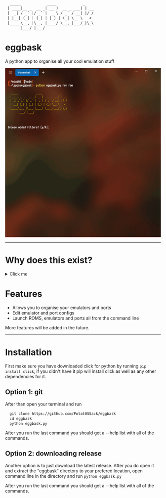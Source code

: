 ```
  _____            ____            _
 | ____|__ _  __ _| __ )  __ _ ___| | __
 |  _| / _` |/ _` |  _ \ / _` / __| |/ /
 | |__| (_| | (_| | |_) | (_| \__ \   <
 |_____\__, |\__, |____/ \__,_|___/_|\_\
       |___/ |___/
```
# eggbask

A python app to organise all your cool emulation stuff

![](https://github.com/Potat0SSack/eggbask/blob/main/showcase.gif)

___

# Why does this exist?
<details>
  <summary>Click me</summary>
I made this because i wanted to have a simple way to organise emulators and roms into one place. You may say "Why not use RetroArch then?" and that's a valid argument. My response is that i don't like RetroArch's gui and, more importantly atleast for me, RetroArch performs way worse. While i have a moderately good desktop which runs RetroArch just fine, i also have multiple low-end laptops (2GB of RAM, Dual Core proccessor) that run standalone emulators no problem but struggle heavily with RetroArch. Plus they both run linux and navigating file browsers and such on such low-end laptops is a very slow and, to an extent, painful process even after replacing the default desktop environments. However, typing in commands in a terminal is much faster and easier for me personally. And since i couldn't find any tools or utilites that matched my wants, i DIY'd one myself.
</details>

# Features

* Allows you to organise your emulators and ports
* Edit emulator and port configs
* Launch ROMS, emulators and ports all from the command line

More features will be added in the future.
___

# Installation

First make sure you have downloaded click for python by running `pip install click`, if you didn't have it pip will install click as well as any other dependencies for it.

## Option 1: git
After than open your terminal and run
```
  git clone https://github.com/Potat0SSack/eggbask
  cd eggbask
  python eggbask.py
```

After you run the last command you should get a --help list with all of the commands.

## Option 2: downloading release
Another option is to just download the latest release.
After you do open it and extract the "eggbask" directory to your prefered location, open command line in the directory and run
`python eggbask.py`

After you run the last command you should get a --help list with all of the commands.
